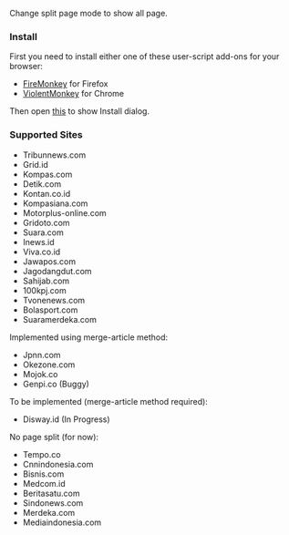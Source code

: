 Change split page mode to show all page.

### Install

First you need to install either one of these user-script add-ons for your browser:

* [FireMonkey](https://addons.mozilla.org/en-US/firefox/addon/firemonkey) for Firefox
* [ViolentMonkey](https://chromewebstore.google.com/detail/violentmonkey/jinjaccalgkegednnccohejagnlnfdag) for Chrome

Then open [this](https://raw.githubusercontent.com/gvoze32/antisplitpage/master/antisplitpage.user.js) to show Install dialog.

### Supported Sites

* Tribunnews.com
* Grid.id
* Kompas.com 
* Detik.com 
* Kontan.co.id
* Kompasiana.com
* Motorplus-online.com
* Gridoto.com
* Suara.com
* Inews.id
* Viva.co.id
* Jawapos.com
* Jagodangdut.com
* Sahijab.com
* 100kpj.com
* Tvonenews.com
* Bolasport.com
* Suaramerdeka.com

Implemented using merge-article method:
* Jpnn.com
* Okezone.com
* Mojok.co
* Genpi.co (Buggy)

To be implemented (merge-article method required):
* Disway.id (In Progress)

No page split (for now):
* Tempo.co
* Cnnindonesia.com
* Bisnis.com
* Medcom.id
* Beritasatu.com
* Sindonews.com
* Merdeka.com
* Mediaindonesia.com
